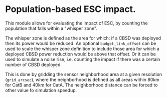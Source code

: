 # Population-based ESC impact.

This module allows for evaluating the impact of ESC, by counting
the population that falls within a "whisper zone".

The whisper zone is defined as the area for which: if a CBSD was deployed
then its power would be reduced. An optional `budget_link_offset` can be
used to scale the whisper zone definition to include those area for which
a deployed CBSD power reduction would be above that offset. Or it can be
used to simulate a noise rise, i.e. counting the impact if there was a certain
number of CBSD deployed.

This is done by gridding the sensor neighborhood area at a given resolution (`grid_arcsec`), 
where the neighborhood is defined as all areas within 80km for CatB and 40km for CatA.
The neighborhood distance can be forced to other value fo simulation speedup.
